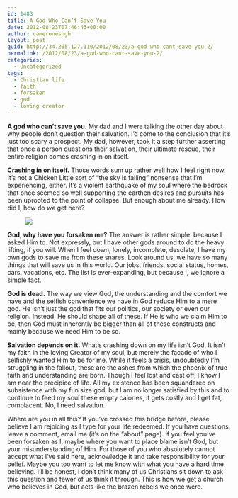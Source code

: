 ```yaml
---
id: 1483
title: A God Who Can’t Save You
date: 2012-08-23T07:46:43+00:00
author: cameroneshgh
layout: post
guid: http://34.205.127.110/2012/08/23/a-god-who-cant-save-you-2/
permalink: /2012/08/23/a-god-who-cant-save-you-2/
categories:
  - Uncategorized
tags:
  - Christian life
  - faith
  - forsaken
  - god
  - loving creator
---
```

**A god who can’t save you.** My dad and I were talking the other day about why people don’t question their salvation. I’d come to the conclusion that it’s just too scary a prospect. My dad, however, took it a step further asserting that once a person questions their salvation, their ultimate rescue, their entire religion comes crashing in on itself.

**Crashing in on itself.** Those words sum up rather well how I feel right now. It’s not a Chicken Little sort of “the sky is falling” nonsense that I’m experiencing, either. It’s a violent earthquake of my soul where the bedrock that once seemed so well supporting the earthen desires and pursuits has been uprooted to the point of collapse. But enough about me already. How did I, how do _we_ get here?<figure> 

<img src="https://waywardjourneyer.files.wordpress.com/2012/08/a3c13-035j8tvpnt_g-orzo.jpg?w=525" data-recalc-dims="1" />
  
</figure> 

**God, why have you forsaken me?** The answer is rather simple: because I asked Him to. Not expressly, but I have other gods around to do the heavy lifting, if you will. When I feel down, lonely, incomplete, desolate, I have my own gods to save me from these snares. Look around us, we have so many things that will save us in this world. Our jobs, friends, social status, homes, cars, vacations, etc. The list is ever-expanding, but because I, we ignore a simple fact.

**God is dead.** The way we view God, the understanding and the comfort we have and the selfish convenience we have in God reduce Him to a mere god. He isn’t just the god that fits our politics, our society or even our religion. Instead, He should shape all of these. If He is who we claim Him to be, then God must inherently be bigger than all of these constructs and mainly because we need Him to be so.

**Salvation depends on it.** What’s crashing down on my life isn’t God. It isn’t my faith in the loving Creator of my soul, but merely the facade of who I selfishly wanted Him to be for me. While it feels a crisis, undoubtedly I’m struggling in the fallout, these are the ashes from which the phoenix of true faith and understanding are born. Though I feel lost and cast off, I know I am near the precipice of life. All my existence has been squandered on subsistence with my fun size god, but I am no longer satisfied by this and to continue to feed my soul these empty calories, it gets costly and I get fat, complacent. No, I need salvation.

Where are you in all this? If you’ve crossed this bridge before, please believe I am rejoicing as I type for your life redeemed. If you have questions, leave a comment, email me (it’s on the “about” page). If you feel you’ve been forsaken as I, maybe where you want to place blame isn’t God, but your misunderstanding of Him. For those of you who absolutely cannot accept what I’ve said here, acknowledge it and take responsibility for your belief. Maybe you too want to let me know with what you have a hard time believing. I’ll be honest, I don’t think many of us Christians sit down to ask this question and fewer of us think it through. This is how we get a church who believes in God, but acts like the brazen rebels we once were.